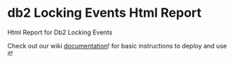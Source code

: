 # db2 Locking Events Html Report
Html Report for Db2 Locking Events

Check out our wiki [documentation](https://github.com/IBM/db2-Locking-Events-Html-Report/wiki)! for basic instructions to deploy and use it! 
